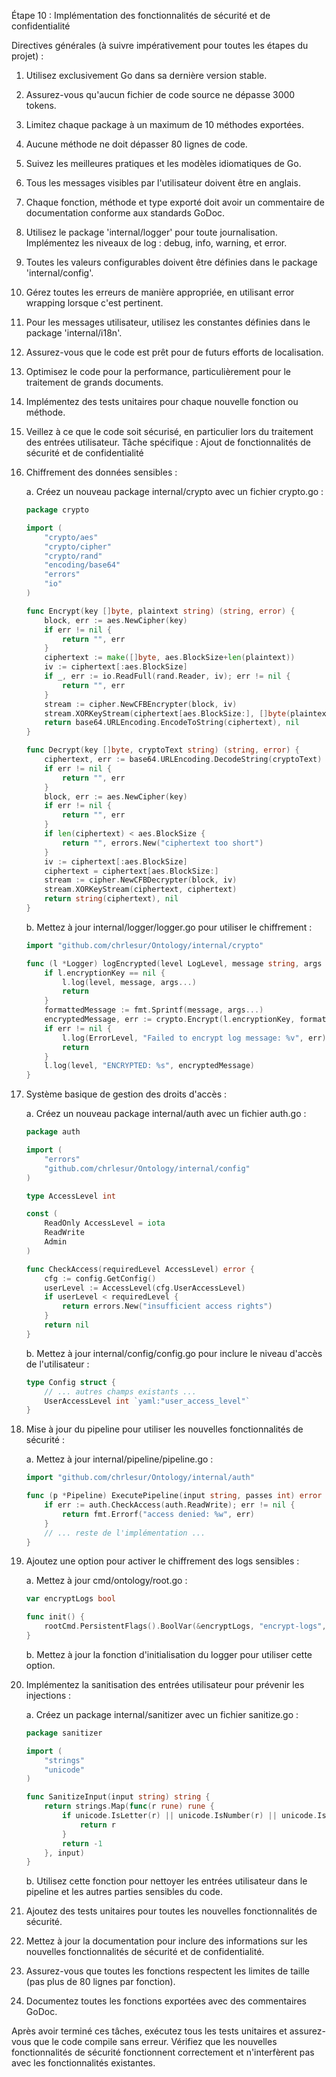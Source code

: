 
Étape 10 : Implémentation des fonctionnalités de sécurité et de confidentialité

Directives générales (à suivre impérativement pour toutes les étapes du projet) :
1. Utilisez exclusivement Go dans sa dernière version stable.
2. Assurez-vous qu'aucun fichier de code source ne dépasse 3000 tokens.
3. Limitez chaque package à un maximum de 10 méthodes exportées.
4. Aucune méthode ne doit dépasser 80 lignes de code.
5. Suivez les meilleures pratiques et les modèles idiomatiques de Go.
6. Tous les messages visibles par l'utilisateur doivent être en anglais.
7. Chaque fonction, méthode et type exporté doit avoir un commentaire de documentation conforme aux standards GoDoc.
8. Utilisez le package 'internal/logger' pour toute journalisation. Implémentez les niveaux de log : debug, info, warning, et error.
9. Toutes les valeurs configurables doivent être définies dans le package 'internal/config'.
10. Gérez toutes les erreurs de manière appropriée, en utilisant error wrapping lorsque c'est pertinent.
11. Pour les messages utilisateur, utilisez les constantes définies dans le package 'internal/i18n'.
12. Assurez-vous que le code est prêt pour de futurs efforts de localisation.
13. Optimisez le code pour la performance, particulièrement pour le traitement de grands documents.
14. Implémentez des tests unitaires pour chaque nouvelle fonction ou méthode.
15. Veillez à ce que le code soit sécurisé, en particulier lors du traitement des entrées utilisateur.
Tâche spécifique : Ajout de fonctionnalités de sécurité et de confidentialité

1. Chiffrement des données sensibles :

   a. Créez un nouveau package internal/crypto avec un fichier crypto.go :

   ```go
   package crypto

   import (
       "crypto/aes"
       "crypto/cipher"
       "crypto/rand"
       "encoding/base64"
       "errors"
       "io"
   )

   func Encrypt(key []byte, plaintext string) (string, error) {
       block, err := aes.NewCipher(key)
       if err != nil {
           return "", err
       }
       ciphertext := make([]byte, aes.BlockSize+len(plaintext))
       iv := ciphertext[:aes.BlockSize]
       if _, err := io.ReadFull(rand.Reader, iv); err != nil {
           return "", err
       }
       stream := cipher.NewCFBEncrypter(block, iv)
       stream.XORKeyStream(ciphertext[aes.BlockSize:], []byte(plaintext))
       return base64.URLEncoding.EncodeToString(ciphertext), nil
   }

   func Decrypt(key []byte, cryptoText string) (string, error) {
       ciphertext, err := base64.URLEncoding.DecodeString(cryptoText)
       if err != nil {
           return "", err
       }
       block, err := aes.NewCipher(key)
       if err != nil {
           return "", err
       }
       if len(ciphertext) < aes.BlockSize {
           return "", errors.New("ciphertext too short")
       }
       iv := ciphertext[:aes.BlockSize]
       ciphertext = ciphertext[aes.BlockSize:]
       stream := cipher.NewCFBDecrypter(block, iv)
       stream.XORKeyStream(ciphertext, ciphertext)
       return string(ciphertext), nil
   }
   ```

   b. Mettez à jour internal/logger/logger.go pour utiliser le chiffrement :

   ```go
   import "github.com/chrlesur/Ontology/internal/crypto"

   func (l *Logger) logEncrypted(level LogLevel, message string, args ...interface{}) {
       if l.encryptionKey == nil {
           l.log(level, message, args...)
           return
       }
       formattedMessage := fmt.Sprintf(message, args...)
       encryptedMessage, err := crypto.Encrypt(l.encryptionKey, formattedMessage)
       if err != nil {
           l.log(ErrorLevel, "Failed to encrypt log message: %v", err)
           return
       }
       l.log(level, "ENCRYPTED: %s", encryptedMessage)
   }
   ```

2. Système basique de gestion des droits d'accès :

   a. Créez un nouveau package internal/auth avec un fichier auth.go :

   ```go
   package auth

   import (
       "errors"
       "github.com/chrlesur/Ontology/internal/config"
   )

   type AccessLevel int

   const (
       ReadOnly AccessLevel = iota
       ReadWrite
       Admin
   )

   func CheckAccess(requiredLevel AccessLevel) error {
       cfg := config.GetConfig()
       userLevel := AccessLevel(cfg.UserAccessLevel)
       if userLevel < requiredLevel {
           return errors.New("insufficient access rights")
       }
       return nil
   }
   ```

   b. Mettez à jour internal/config/config.go pour inclure le niveau d'accès de l'utilisateur :

   ```go
   type Config struct {
       // ... autres champs existants ...
       UserAccessLevel int `yaml:"user_access_level"`
   }
   ```

3. Mise à jour du pipeline pour utiliser les nouvelles fonctionnalités de sécurité :

   a. Mettez à jour internal/pipeline/pipeline.go :

   ```go
   import "github.com/chrlesur/Ontology/internal/auth"

   func (p *Pipeline) ExecutePipeline(input string, passes int) error {
       if err := auth.CheckAccess(auth.ReadWrite); err != nil {
           return fmt.Errorf("access denied: %w", err)
       }
       // ... reste de l'implémentation ...
   }
   ```

4. Ajoutez une option pour activer le chiffrement des logs sensibles :

   a. Mettez à jour cmd/ontology/root.go :

   ```go
   var encryptLogs bool

   func init() {
       rootCmd.PersistentFlags().BoolVar(&encryptLogs, "encrypt-logs", false, "Encrypt sensitive log data")
   }
   ```

   b. Mettez à jour la fonction d'initialisation du logger pour utiliser cette option.

5. Implémentez la sanitisation des entrées utilisateur pour prévenir les injections :

   a. Créez un package internal/sanitizer avec un fichier sanitize.go :

   ```go
   package sanitizer

   import (
       "strings"
       "unicode"
   )

   func SanitizeInput(input string) string {
       return strings.Map(func(r rune) rune {
           if unicode.IsLetter(r) || unicode.IsNumber(r) || unicode.IsSpace(r) {
               return r
           }
           return -1
       }, input)
   }
   ```

   b. Utilisez cette fonction pour nettoyer les entrées utilisateur dans le pipeline et les autres parties sensibles du code.

6. Ajoutez des tests unitaires pour toutes les nouvelles fonctionnalités de sécurité.

7. Mettez à jour la documentation pour inclure des informations sur les nouvelles fonctionnalités de sécurité et de confidentialité.

8. Assurez-vous que toutes les fonctions respectent les limites de taille (pas plus de 80 lignes par fonction).

9. Documentez toutes les fonctions exportées avec des commentaires GoDoc.

Après avoir terminé ces tâches, exécutez tous les tests unitaires et assurez-vous que le code compile sans erreur. Vérifiez que les nouvelles fonctionnalités de sécurité fonctionnent correctement et n'interfèrent pas avec les fonctionnalités existantes.
